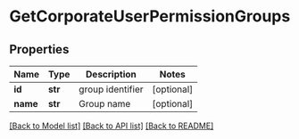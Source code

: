 # GetCorporateUserPermissionGroups

## Properties
Name | Type | Description | Notes
------------ | ------------- | ------------- | -------------
**id** | **str** | group identifier | [optional] 
**name** | **str** | Group name | [optional] 

[[Back to Model list]](../README.md#documentation-for-models) [[Back to API list]](../README.md#documentation-for-api-endpoints) [[Back to README]](../README.md)


